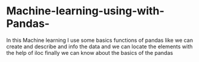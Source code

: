 # Machine-learning-using-with-Pandas-
In this Machine learning I use some basics functions of pandas like we can create and describe and info the data and we can locate the elements with the help of iloc  finally we can know about the basics of the pandas
